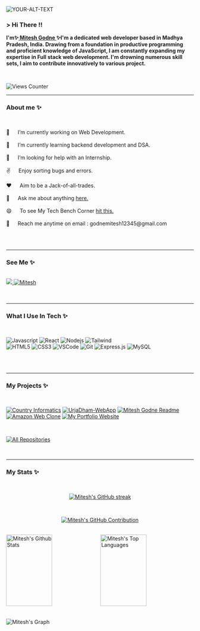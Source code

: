 <!-- Introduction  -->
<picture>
 <source media="(prefers-color-scheme: dark)" srcset="wallpaper.png">
 <source media="(prefers-color-scheme: light)" srcset="wallpaper.png">
 <img alt="YOUR-ALT-TEXT" src="YOUR-DEFAULT-IMAGE">
</picture>


<h3>
         &gt; Hi There !! 
</h3>

<p>
        <b>I'm✨<a target="_blank" href="https://"> Mitesh Godne </a>✨I'm a dedicated web developer based in Madhya Pradesh, India. Drawing from a foundation in productive programming and proficient knowledge of JavaScript, I am constantly expanding my expertise in Full stack web development. I'm drowning numerous skill sets, I aim to contribute innovatively to various project.
       </b> 
</p>
<br/>

 ![Views Counter](https://views-counter.vercel.app/badge?pageId=MiteshGodne%2FViews-Counter)

<hr/>

<!-- About Section -->
 ### About me ✨ 
<br/>
<p>
 🔭 &emsp; I’m currently working on Web Development.<br/><br/>
 🌱 &emsp; I’m currently learning backend development and DSA.<br/><br/>
 🤔 &emsp; I’m looking for help with an Internship.<br/><br/>
 ✌️ &emsp; Enjoy sorting bugs and errors.<br/><br/>
 ❤️ &emsp; Aim to be a Jack-of-all-trades.<br/><br/>
 💬 &emsp; Ask me about anything <a href="https://github.com/MiteshGodne/MiteshGodne/issues">here.</a><br/><br/>
 😄 &emsp; To see My Tech Bench Corner <a href="https://miteshgodne.github.io/MyPortfolio/">hit this.</a><br/><br/>
 📧 &emsp; Reach me anytime on email : godnemitesh12345@gmail.com<br/><br/>
</p>
<br/>
<hr/>

<!-- See Me -->
### See Me ✨
<br/>
 <a href="www.linkedin.com/in/mitesh-godne-31bbbb24b" target="_blank">
  <img src="https://img.shields.io/badge/LinkedIn-0077B5?style=for-the-badge&logo=linkedin&logoColor=white"/>
 </a>
  <a href="https://www.codechef.com/users/miteshgodne" target="_blank">
  <img src="https://img.shields.io/badge/codechef-0A0A0A?style=for-the-badge&logo=codechef&logoColor=white" alt="Mitesh" />
 </a>
 <!-- <a href="https://twitter.com/" target="_blank">
  <img src="https://img.shields.io/badge/Twitter-1DA1F2?style=for-the-badge&logo=twitter&logoColor=white"/>
 </a>
 <a href="https://www.instagram.com/" target="_blank">
  <img src="https://img.shields.io/badge/Instagram-fe4164?style=for-the-badge&logo=instagram&logoColor=white"/>
 </a> -->
<br/>
<br/>
<br/>
<hr/>


### What I Use In Tech ✨  
<br/>

![Javascript](https://img.shields.io/badge/Javascript-F0DB4F?style=for-the-badge&labelColor=black&logo=javascript&logoColor=F0DB4F)
![React](https://img.shields.io/badge/-React-61DBFB?style=for-the-badge&labelColor=black&logo=react&logoColor=61DBFB)
![Nodejs](https://img.shields.io/badge/Nodejs-3C873A?style=for-the-badge&labelColor=black&logo=node.js&logoColor=3C873A)
![Tailwind](https://img.shields.io/badge/Tailwind_CSS-092749?style=for-the-badge&logo=tailwindcss&logoColor=06B6D4&labelColor=000000) 
 <br/>
![HTML5](https://img.shields.io/badge/HTML5-E34F26?style=for-the-badge&logo=html5&logoColor=white)
![CSS3](https://img.shields.io/badge/CSS3-1572B6?style=for-the-badge&logo=css3&logoColor=white)
![VSCode](https://img.shields.io/badge/Visual_Studio-0078d7?style=for-the-badge&logo=visual%20studio&logoColor=white)
![Git](https://img.shields.io/badge/Git-F05032?style=for-the-badge&logo=git&logoColor=white)
![Express.js](https://img.shields.io/badge/Express.js-000000?style=for-the-badge&logo=express&logoColor=white)
![MySQL](https://img.shields.io/badge/MySQL-4EA94B?style=for-the-badge&logo=mysql&logoColor=black)

<!-- ![Bootstrap](https://img.shields.io/badge/Bootstrap-563D7C?style=for-the-badge&logo=bootstrap&logoColor=white) -->
<!-- ![Redux](https://img.shields.io/badge/Redux-593D88?style=for-the-badge&logo=redux&logoColor=white) -->
<!-- ![React Query](https://img.shields.io/badge/-React_Query-FF4154?style=for-the-badge&logo=react%20query&logoColor=white) -->
<!-- ![Typescript](https://img.shields.io/badge/Typescript-007acc?style=for-the-badge&labelColor=black&logo=typescript&logoColor=007acc) -->
<!-- ![Markdown](https://img.shields.io/badge/Markdown-000000?style=for-the-badge&logo=markdown&logoColor=white) -->
<!-- ![React Native](https://img.shields.io/badge/React_Native-20232A?style=for-the-badge&logo=react&logoColor=61DAFB) -->
<!-- ![Next.js](https://img.shields.io/badge/next.js-000000?style=for-the-badge&logo=nextdotjs&logoColor=white) -->
<!-- ![SASS Badge](https://img.shields.io/badge/Sass-CC6699?style=for-the-badge&logo=sass&logoColor=white) -->
<!-- ![Ant-Design](https://img.shields.io/badge/AntDesign-0170FE?style=for-the-badge&logo=antdesign&logoColor=white) -->
<!-- ![Strapi](https://img.shields.io/badge/strapi-2E7EEA?style=for-the-badge&logo=strapi&logoColor=white) -->

<br/>
<br/>
<hr/>

### My Projects ✨  
<br/>

[![Country Informatics](https://github-readme-stats.vercel.app/api/pin/?username=MiteshGodne&repo=CountryInformatics&border_color=7F3FBF&bg_color=0D1117&title_color=C9D1D9&text_color=8B949E&icon_color=7F3FBF)](https://github.com/MiteshGodne/CountryInformatics)
[![UrjaDham-WebApp](https://github-readme-stats.vercel.app/api/pin/?username=MiteshGodne&repo=UrjaDham&border_color=7F3FBF&bg_color=0D1117&title_color=C9D1D9&text_color=8B949E&icon_color=7F3FBF)](https://github.com/MiteshGodne/UrjaDham)
[![Mitesh Godne Readme](https://github-readme-stats.vercel.app/api/pin/?username=MiteshGodne&repo=MiteshGodne&border_color=7F3FBF&bg_color=0D1117&title_color=C9D1D9&text_color=8B949E&icon_color=7F3FBF)](https://github.com/MiteshGodne/MiteshGodne)
[![Amazon Web Clone](https://github-readme-stats.vercel.app/api/pin/?username=MiteshGodne&repo=AmazonClone&border_color=7F3FBF&bg_color=0D1117&title_color=C9D1D9&text_color=8B949E&icon_color=7F3FBF)](https://github.com/MiteshGodne/AmazonClone)
[![My Portfolio Website](https://github-readme-stats.vercel.app/api/pin/?username=MiteshGodne&repo=MyPortfolio&border_color=7F3FBF&bg_color=0D1117&title_color=C9D1D9&text_color=8B949E&icon_color=7F3FBF)](https://github.com/MiteshGodne/MyPortfolio)

<br/>

<p align="left">
  <a href="https://github.com/MiteshGodne?tab=repositories" target="_blank"><img alt="All Repositories" title="All Repositories" src="https://img.shields.io/badge/-All%20Repos-2962FF?style=for-the-badge&logo=koding&logoColor=white"/></a>
</p>
<br/>
<hr/>

### My Stats ✨  
<br/>

<p align="center">
  <a href="https://github.com/MiteshGodne">
    <img src="https://github-readme-streak-stats.herokuapp.com/?user=MiteshGodne&theme=radical&border=7F3FBF&background=0D1117" alt="Mitesh's GitHub streak"/>
  </a>
</p>
<br/>

<p align="center">
  <a href="https://github.com/Mitesh307">
    <img src="https://github-profile-summary-cards.vercel.app/api/cards/profile-details?username=MiteshGodne&theme=radical" alt="Mitesh's GitHub Contribution"/>
  </a>
</p>
<br/>

<a>
    <a href="https://github.com/MiteshGodne"><img alt="Mitesh's Github Stats" src="https://denvercoder1-github-readme-stats.vercel.app/api?username=MiteshGodne&show_icons=true&count_private=true&theme=react&border_color=7F3FBF&bg_color=0D1117&title_color=F85D7F&icon_color=F8D866" height="192px" width="49.5%"/></a>
  <a href="https://github.com/MiteshGodne"><img alt="Mitesh's Top Languages" src="https://denvercoder1-github-readme-stats.vercel.app/api/top-langs/?username=MiteshGodne&langs_count=8&layout=compact&theme=react&border_color=7F3FBF&bg_color=0D1117&title_color=F85D7F&icon_color=F8D866" height="192px" width="49.5%"/></a>
  <br/>
</a>
<br/>

![Mitesh's Graph](https://github-readme-activity-graph.vercel.app/graph?username=MiteshGodne&custom_title=Mitesh's%20GitHub%20Activity%20Graph&bg_color=0D1117&color=7F3FBF&line=7F3FBF&point=7F3FBF&area_color=FFFFFF&title_color=FFFFFF&area=true)


